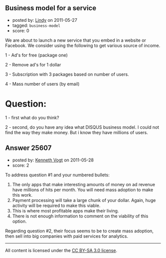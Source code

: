 ## Business model for a service

- posted by: [Lindy](https://stackexchange.com/users/-1/10835-lindy) on 2011-05-27
- tagged: `business-model`
- score: 0

We are about to launch a new service that you embed in a website or Facebook.
We consider using the following to get various source of income.
 
1 - Ad's for free (package one)
 
2 - Remove ad's for 1 dollar
 
3 - Subscription with 3 packages based on number of users.
 
4 - Mass number of users (by email)

Question: 
=========
1 - first what do you think? 

2 - second, do you have any idea what DISQUS business model.
  I could not find the way they make money.
  But i know they have millions of users.


## Answer 25607

- posted by: [Kenneth Vogt](https://stackexchange.com/users/-1/6736-kenneth-vogt) on 2011-05-28
- score: 2

To address question #1 and your numbered bullets:

 1. The only apps that make interesting amounts of money on ad revenue have millions of hits per month. You will need mass adoption to make this work.
 2. Payment processing will take a large chunk of your dollar. Again, huge activity will be required to make this viable.
 3. This is where most profitable apps make their living.
 4. There is not enough information to comment on the viability of this option.

Regarding question #2, their focus seems to be to create mass adoption, then sell into big companies with paid services for analytics.



---

All content is licensed under the [CC BY-SA 3.0 license](https://creativecommons.org/licenses/by-sa/3.0/).
